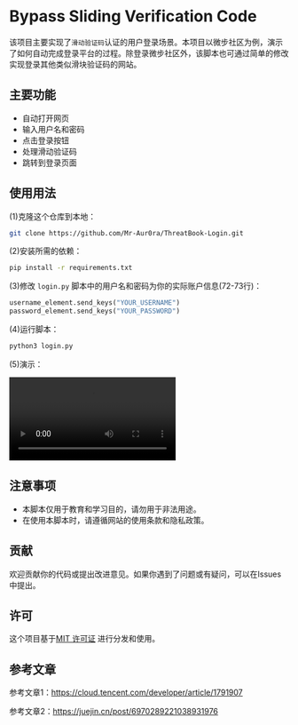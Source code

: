# Bypass Sliding Verification Code

该项目主要实现了`滑动验证码`认证的用户登录场景。本项目以微步社区为例，演示了如何自动完成登录平台的过程。除登录微步社区外，该脚本也可通过简单的修改实现登录其他类似滑块验证码的网站。

## 主要功能

- 自动打开网页
- 输入用户名和密码
- 点击登录按钮
- 处理滑动验证码
- 跳转到登录页面

## 使用用法

(1)克隆这个仓库到本地：

```bash
git clone https://github.com/Mr-Aur0ra/ThreatBook-Login.git
```

(2)安装所需的依赖：

```bash
pip install -r requirements.txt
```

(3)修改 `login.py` 脚本中的用户名和密码为你的实际账户信息(72-73行)：

```python
username_element.send_keys("YOUR_USERNAME")
password_element.send_keys("YOUR_PASSWORD")
```

(4)运行脚本：

```bash
python3 login.py
```

(5)演示：

<video src="./demo.mov"></video>



## 注意事项

- 本脚本仅用于教育和学习目的，请勿用于非法用途。
- 在使用本脚本时，请遵循网站的使用条款和隐私政策。

## 贡献

欢迎贡献你的代码或提出改进意见。如果你遇到了问题或有疑问，可以在Issues中提出。

## 许可

这个项目基于[MIT 许可证](LICENSE) 进行分发和使用。

## 参考文章

参考文章1：https://cloud.tencent.com/developer/article/1791907

参考文章2：https://juejin.cn/post/6970289221038931976
